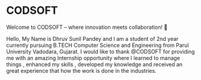# CODSOFT
Welcome to CODSOFT – where innovation meets collaboration! 🚀

Hello, My Name is Dhruv Sunil Pandey and I am a student of 2nd year currently pursuing B.TECH Computer Science and Engineering from Parul University Vadodara,
Gujarat. I would like to thank @CODSOFT for providing me with an amazing Internship opportunity where I learned to manage things , enhanced my skills , developed my knowledge and received an great experience that how the work is done in the industries. 
